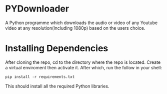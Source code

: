 # PYDownloader
A Python programme which downloads the audio or video of any Youtube video at any resolution(Including 1080p) based on the users choice. 

# Installing Dependencies
After cloning the repo, cd to the directory where the repo is located. Create a virtual enviroment then activate it. After which, run the follow in your shell:
```
pip install -r requirements.txt
```
This should install all the required Python libraries.
